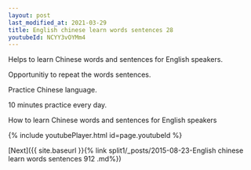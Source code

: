 ```yaml
---
layout: post
last_modified_at: 2021-03-29
title: English chinese learn words sentences 28 
youtubeId: NCYY3vOYMm4
---
```

 
 
Helps to learn Chinese words and sentences for English speakers.

Opportunitiy to repeat the words sentences. 

Practice Chinese language. 
 
10 minutes practice every day. 
 
How to learn Chinese words and sentences for English speakers 
 
{% include youtubePlayer.html id=page.youtubeId %}
 
 
[Next]({{ site.baseurl }}{% link  split1/_posts/2015-08-23-English chinese learn words sentences 912 .md%})
 
